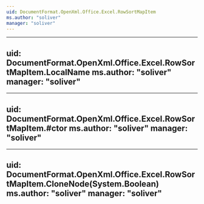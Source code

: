 ```yaml
---
uid: DocumentFormat.OpenXml.Office.Excel.RowSortMapItem
ms.author: "soliver"
manager: "soliver"
---
```


---
uid: DocumentFormat.OpenXml.Office.Excel.RowSortMapItem.LocalName
ms.author: "soliver"
manager: "soliver"
---

---
uid: DocumentFormat.OpenXml.Office.Excel.RowSortMapItem.#ctor
ms.author: "soliver"
manager: "soliver"
---

---
uid: DocumentFormat.OpenXml.Office.Excel.RowSortMapItem.CloneNode(System.Boolean)
ms.author: "soliver"
manager: "soliver"
---
